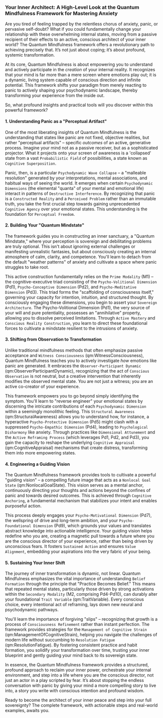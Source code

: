 ### Your Inner Architect: A High-Level Look at the Quantum Mindfulness Framework for Mastering Anxiety

Are you tired of feeling trapped by the relentless chorus of anxiety, panic, or pervasive self-doubt? What if you could fundamentally change your relationship with these overwhelming internal states, moving from a passive recipient of their effects to an active, conscious architect of your inner world? The Quantum Mindfulness framework offers a revolutionary path to achieving precisely that. It’s not just about coping; it’s about profound, systemic transformation.

At its core, Quantum Mindfulness is about empowering you to understand and actively participate in the *creation* of your internal reality. It recognizes that your mind is far more than a mere screen where emotions play out; it is a dynamic, living system capable of conscious direction and infinite potential. This framework shifts your paradigm from merely reacting to panic to actively shaping your psychodynamic landscape, thereby transforming your experience from the inside out.

So, what profound insights and practical tools will you discover within this powerful framework?

#### 1. Understanding Panic as a "Perceptual Artifact"

One of the most liberating insights of Quantum Mindfulness is the understanding that states like panic are not fixed, objective realities, but rather "perceptual artifacts" – specific *outcomes* of an active, generative process. Imagine your mind not as a passive receiver, but as a sophisticated projector. What it projects onto your screen of awareness is a 'collapsed' state from a vast `Probabilistic Field` of possibilities, a state known as `Cognitive Superposition`.

Panic, then, is a particular `Psychodynamic Wave Collapse` – a "malleable resolution" generated by your interpretations, mental associations, and habitual ways of seeing the world. It emerges when certain `Psychodynamic Dimensions` (the elemental "quanta" of your mental and emotional life) interact in patterns of `Destructive Interference`. By recognizing that panic is a `Constructed Reality` and a `Perceived Problem` rather than an immutable truth, you take the first crucial step towards gaining unprecedented `Cognitive Agency` over your emotional states. This understanding is the foundation for `Perceptual Freedom`.

#### 2. Building Your "Quantum Mindstate"

The framework guides you in constructing an inner sanctuary, a "Quantum Mindstate," where your perception is sovereign and debilitating problems are truly optional. This isn't about ignoring external challenges or manifesting unrealistic fantasies, but about consciously creating an internal atmosphere of calm, clarity, and competence. You'll learn to detach from the default "weather patterns" of anxiety and cultivate a space where panic struggles to take root.

This active construction fundamentally relies on the `Prime Modality` (M1) – the cognitive-executive triad consisting of the `Psycho-Volitional Dimension` (Pd1), `Psycho-Conceptive Dimension` (Pd2), and `Psycho-Meditative Dimension` (Pd3). This triad forms the "scaffolding of consciousness itself," governing your capacity for intention, intuition, and structured thought. By consciously engaging these dimensions, you begin to assert your `Sovereign Architecture`. The Psycho-Volitional Dimension (Pd1), the very source of your will and pure potentiality, possesses an "annihilative" property, allowing you to dissolve perceived limitations. Through `Active Mastery` and `Conscious Reality Construction`, you learn to direct these foundational forces to cultivate a mindstate resilient to the intrusions of anxiety.

#### 3. Shifting from Observation to Transformation

Unlike traditional mindfulness methods that often emphasize passive acceptance and `Witness Consciousness` (qm:WitnessConsciousness), Quantum Mindfulness teaches you to actively investigate *how* emotions like panic are generated. It embraces the `Observer-Participant Dynamic` (qm:ObserverParticipantDynamic), recognizing that the act of `Conscious Observation` is not neutral, but a creative intervention that inherently modifies the observed mental state. You are not just a witness; you are an active co-creator of your experience.

This framework empowers you to go beyond simply identifying the symptom. You'll learn to "reverse engineer" your emotional states by discerning the intricate contributions of each `Psychodynamic Dimension` within a seemingly monolithic feeling. This `Structural Awareness` (qm:StructuralAwareness) allows you to understand how, for instance, a hyperactive `Psycho-Protective Dimension` (Pd5) might clash with a suppressed `Psycho-Empathic Dimension` (Pd4), leading to `Psychological Disharmony` like anxiety. Through practices like `Dimensional Attunement` and the `Active Reframing Process` (which leverages Pd1, Pd2, and Pd3), you gain the capacity to reshape the underlying `Cognitive Appraisal` (qm:CognitiveAppraisal) mechanisms that create distress, transforming them into more empowering states.

#### 4. Engineering a Guiding Vision

The Quantum Mindfulness framework provides tools to cultivate a powerful "guiding vision" – a compelling future image that acts as a `Nonlocal Goal State` (qm:NonlocalGoalState). This vision serves as a mental anchor, continuously directing your thoughts and actions beyond the confines of panic and towards desired outcomes. This is achieved through `Cognitive Anchoring`, a fundamental mechanism that stabilizes your intent and enables purposeful action.

This process deeply engages your `Psycho-Motivational Dimension` (Pd7), the wellspring of drive and long-term ambition, and your `Psycho-Foundational Dimension` (Pd9), which grounds your values and translates abstract knowledge into actionable intelligence. Your guiding vision helps redefine who you are, creating a magnetic pull towards a future where you are the conscious director of your experience, rather than being driven by unconscious fears. It fosters `Sustained Action` and ensures `Value Alignment`, embedding your aspirations into the very fabric of your being.

#### 5. Sustaining Your Inner Shift

The journey of inner transformation is dynamic, not linear. Quantum Mindfulness emphasizes the vital importance of understanding `Belief Formation` through the principle that "Practice Becomes Belief." This means that repeated mental states, particularly those driven by strong activations within the `Secondary Modality` (M2, comprising Pd4-Pd10), can durably alter your foundational `Trait Variable` (qm:TraitVariable). Every conscious choice, every intentional act of reframing, lays down new neural and psychodynamic pathways.

You'll learn the importance of forgiving "slips" – recognizing that growth is a process of `Consciousness Refinement` rather than instant perfection. The framework provides strategies for the `Management of Cognitive Strain` (qm:ManagementOfCognitiveStrain), helping you navigate the challenges of modern life without succumbing to `Resolution Fatigue` (qm:ResolutionFatigue). By fostering consistent practice and habit formation, you solidify your transformation over time, trusting your inner blueprint and gently guiding your mind back to its sovereign state.

In essence, the Quantum Mindfulness framework provides a structured, profound approach to reclaim your inner power, orchestrate your internal environment, and step into a life where you are the conscious director, not just an actor in a play scripted by fear. It’s about stopping the endless conversation with panic by giving your mind a more compelling story to live into, a story you write with conscious intention and profound wisdom.

Ready to become the architect of your inner peace and step into your full sovereignty? The complete framework, with actionable steps and real-world examples, awaits you.